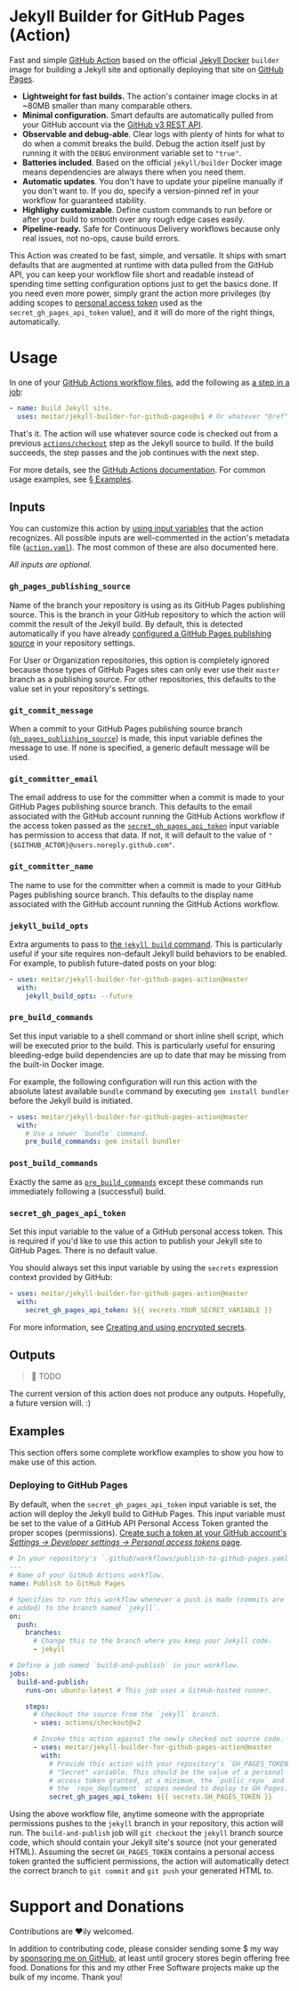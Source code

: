 # Jekyll Builder for GitHub Pages (Action)

Fast and simple [GitHub Action](https://github.com/features/actions) based on the official [Jekyll Docker](https://github.com/jekyll/docker) `builder` image for building a Jekyll site and optionally deploying that site on [GitHub Pages](https://pages.github.com/).

* **Lightweight for fast builds.** The action's container image clocks in at ~80MB smaller than many comparable others.
* **Minimal configuration.** Smart defaults are automatically pulled from your GitHub account via the [GitHub v3 REST API](https://developer.github.com/v3/).
* **Observable and debug-able**. Clear logs with plenty of hints for what to do when a commit breaks the build. Debug the action itself just by running it with the `DEBUG` environment variable set to `"true"`.
* **Batteries included**. Based on the official `jekyll/builder` Docker image means dependencies are always there when you need them.
* **Automatic updates**. You don't have to update your pipeline manually if you don't want to. If you do, specify a version-pinned ref in your workflow for guaranteed stability.
* **Highlighy customizable**. Define custom commands to run before or after your build to smooth over any rough edge cases easily.
* **Pipeline-ready.** Safe for Continuous Delivery workflows because only real issues, not no-ops, cause build errors. 

This Action was created to be fast, simple, and versatile. It ships with smart defaults that are augmented at runtime with data pulled from the GitHub API, you can keep your workflow file short and readable instead of spending time setting configuration options just to get the basics done. If you need even more power, simply grant the action more privileges (by adding scopes to [personal access token](https://help.github.com/en/github/authenticating-to-github/creating-a-personal-access-token-for-the-command-line) used as the `secret_gh_pages_api_token` value), and it will do more of the right things, automatically.

# Usage

In one of your [GitHub Actions workflow files](https://help.github.com/en/actions/automating-your-workflow-with-github-actions/configuring-a-workflow#creating-a-workflow-file), add the following as [a step in a job](https://help.github.com/en/actions/automating-your-workflow-with-github-actions/workflow-syntax-for-github-actions#jobsjob_idsteps):

```yaml
- name: Build Jekyll site.
  uses: meitar/jekyll-builder-for-github-pages@v1 # Or whatever "@ref" you want.
```

That's it. The action will use whatever source code is checked out from a previous [`actions/checkout`](https://github.com/actions/checkout) step as the Jekyll source to build. If the build succeeds, the step passes and the job continues with the next step.

For more details, see the [GitHub Actions documentation](https://help.github.com/en/actions/automating-your-workflow-with-github-actions/using-actions-from-github-marketplace-in-your-workflow). For common usage examples, see [§ Examples](#examples).

## Inputs

You can customize this action by [using input variables](https://help.github.com/en/actions/automating-your-workflow-with-github-actions/workflow-syntax-for-github-actions#jobsjob_idstepswith) that the action recognizes. All possible inputs are well-commented in the action's metadata file ([`action.yaml`](action.yaml)). The most common of these are also documented here.

*All inputs are optional.*

### `gh_pages_publishing_source`

Name of the branch your repository is using as its GitHub Pages publishing source. This is the branch in your GitHub repository to which the action will commit the result of the Jekyll build. By default, this is detected automatically if you have already [configured a GitHub Pages publishing source](https://help.github.com/en/github/working-with-github-pages/configuring-a-publishing-source-for-your-github-pages-site#choosing-a-publishing-source) in your repository settings.

For User or Organization repositories, this option is completely ignored because those types of GitHub Pages sites can only ever use their `master` branch as a publishing source. For other repositories, this defaults to the value set in your repository's settings.

### `git_commit_message`

When a commit to your GitHub Pages publishing source branch ([`gh_pages_publishing_source`](#gh-pages-publishing-source)) is made, this input variable defines the message to use. If none is specified, a generic default message will be used.

### `git_committer_email`

The email address to use for the committer when a commit is made to your GitHub Pages publishing source branch. This defaults to the email associated with the GitHub account running the GitHub Actions workflow if the access token passed as the [`secret_gh_pages_api_token`](#secret-gh-pages-api-token) input variable has permission to access that data. If not, it will default to the value of `"{$GITHUB_ACTOR}@users.noreply.github.com"`.

### `git_committer_name`

The name to use for the committer when a commit is made to your GitHub Pages publishing source branch. This defaults to the display name associated with the GitHub account running the GitHub Actions workflow.

### `jekyll_build_opts`

Extra arguments to pass to [the `jekyll build` command](https://jekyllrb.com/docs/usage/). This is particularly useful if your site requires non-default Jekyll build behaviors to be enabled. For example, to publish future-dated posts on your blog:

```yaml
- uses: meitar/jekyll-builder-for-github-pages-action@master
  with:
    jekyll_build_opts: --future
```

### `pre_build_commands`

Set this input variable to a shell command or short inline shell script, which will be executed prior to the build. This is particularly useful for ensuring bleeding-edge build dependencies are up to date that may be missing from the built-in Docker image.

For example, the following configuration will run this action with the absolute latest available `bundle` command by executing `gem install bundler` before the Jekyll build is initiated.

```yaml
- uses: meitar/jekyll-builder-for-github-pages-action@master
  with:
    # Use a newer `bundle` command.
    pre_build_commands: gem install bundler
```

### `post_build_commands`

Exactly the same as [`pre_build_commands`](#pre-build-commands) except these commands run immediately following a (successful) build.

### `secret_gh_pages_api_token`

Set this input variable to the value of a GitHub personal access token. This is required if you'd like to use this action to publish your Jekyll site to GitHub Pages. There is no default value.

You should always set this input variable by using the `secrets` expression context provided by GitHub:

```yaml
- uses: meitar/jekyll-builder-for-github-pages-action@master
  with:
    secret_gh_pages_api_token: ${{ secrets.YOUR_SECRET_VARIABLE }}
```

For more information, see [Creating and using encrypted secrets](https://help.github.com/en/actions/automating-your-workflow-with-github-actions/creating-and-using-encrypted-secrets).

## Outputs

> :construction: TODO

The current version of this action does not produce any outputs. Hopefully, a future version will. :)

## Examples

This section offers some complete workflow examples to show you how to make use of this action.

### Deploying to GitHub Pages

By default, when the `secret_gh_pages_api_token` input variable is set, the action will deploy the Jekyll build to GitHub Pages. This input variable must be set to the value of a GitHub API Personal Access Token granted the proper scopes (permissions). [Create such a token at your GitHub account's *Settings &rarr; Developer settings &rarr; Personal access tokens* page](https://github.com/settings/tokens/new?scopes=public_repo,repo_deployment&description=GitHub%20Pages%20Deployment%20Token).

```yaml
# In your repository's `.github/workflows/publish-to-github-pages.yaml` file.
---
# Name of your GitHub Actions workflow.
name: Publish to GitHub Pages

# Specifies to run this workflow whenever a push is made (commits are
# added) to the branch named `jekyll`.
on:
  push:
    branches:
      # Change this to the branch where you keep your Jekyll code.
      - jekyll

# Define a job named `build-and-publish` in your workflow.
jobs:
  build-and-publish:
    runs-on: ubuntu-latest # This job uses a GitHub-hosted runner.

    steps:
      # Checkout the source from the `jekyll` branch.
      - uses: actions/checkout@v2

      # Invoke this action against the newly checked out source code.
      - uses: meitar/jekyll-builder-for-github-pages-action@master
        with:
          # Provide this action with your repository's `GH_PAGES_TOKEN`
          # "Secret" variable. This should be the value of a personal
          # access token granted, at a minimum, the `public_repo` and
          # the `repo_deployment` scopes needed to deploy to GH Pages.
          secret_gh_pages_api_token: ${{ secrets.GH_PAGES_TOKEN }}
```

Using the above workflow file, anytime someone with the appropriate permissions pushes to the `jekyll` branch in your repository, this action will run. The `build-and-publish` job will `git checkout` the `jekyll` branch source code, which should contain your Jekyll site's source (not your generated HTML). Assuming the secret `GH_PAGES_TOKEN` contains a personal access token granted the sufficient permissions, the action will automatically detect the correct branch to `git commit` and `git push` your generated HTML to.

# Support and Donations

Contributions are &hearts;ily welcomed.

In addition to contributing code, please consider sending some $ my way by [sponsoring me on GitHub](https://github.com/sponsors/meitar/), at least until grocery stores begin offering free food. Donations for this and my other Free Software projects make up the bulk of my income. Thank you!

